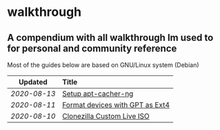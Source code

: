 # walkthrough
## A compendium with all walkthrough Im used to for personal and community reference
Most of the guides below are based on GNU/Linux system (Debian)

|Updated|Title|
|:-:|:--|
|_2020-08-13_|[Setup apt-cacher-ng](https://alberto.dietze.it/walkthrough/AptCacherNG/)|
|_2020-08-11_|[Format devices with GPT as Ext4](https://alberto.dietze.it/walkthrough/FormatGptExt4/)|
|_2020-08-10_|[Clonezilla Custom Live ISO](https://alberto.dietze.it/walkthrough/ClonezillaCustomLiveISO/)|
